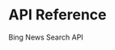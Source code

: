 <!-- 
NavPath: Bing News Search API
LinkLabel: API Reference
Weight: 10
ExternalLink: https://bingapis.portal.azure-api.net/docs/services/56b43f72cf5ff8098cef380a/operations/56b449fbcf5ff81038d15cdf
-->

# API Reference
Bing News Search API
